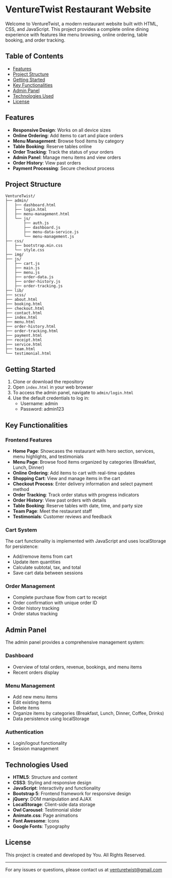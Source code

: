 # VentureTwist Restaurant Website

Welcome to VentureTwist, a modern restaurant website built with HTML, CSS, and JavaScript. This project provides a complete online dining experience with features like menu browsing, online ordering, table booking, and order tracking.

## Table of Contents
- [Features](#features)
- [Project Structure](#project-structure)
- [Getting Started](#getting-started)
- [Key Functionalities](#key-functionalities)
- [Admin Panel](#admin-panel)
- [Technologies Used](#technologies-used)
- [License](#license)

## Features

- **Responsive Design**: Works on all device sizes
- **Online Ordering**: Add items to cart and place orders
- **Menu Management**: Browse food items by category
- **Table Booking**: Reserve tables online
- **Order Tracking**: Track the status of your orders
- **Admin Panel**: Manage menu items and view orders
- **Order History**: View past orders
- **Payment Processing**: Secure checkout process

## Project Structure

```
VentureTwist/
├── admin/
│   ├── dashboard.html
│   ├── login.html
│   ├── menu-management.html
│   └── js/
│       ├── auth.js
│       ├── dashboard.js
│       ├── menu-data-service.js
│       └── menu-management.js
├── css/
│   ├── bootstrap.min.css
│   └── style.css
├── img/
├── js/
│   ├── cart.js
│   ├── main.js
│   ├── menu.js
│   ├── order-data.js
│   ├── order-history.js
│   ├── order-tracking.js
├── lib/
├── scss/
├── about.html
├── booking.html
├── checkout.html
├── contact.html
├── index.html
├── menu.html
├── order-history.html
├── order-tracking.html
├── payment.html
├── receipt.html
├── service.html
├── team.html
└── testimonial.html
```

## Getting Started

1. Clone or download the repository
2. Open `index.html` in your web browser
3. To access the admin panel, navigate to `admin/login.html`
4. Use the default credentials to log in:
   - Username: admin
   - Password: admin123

## Key Functionalities

### Frontend Features

- **Home Page**: Showcases the restaurant with hero section, services, menu highlights, and testimonials
- **Menu Page**: Browse food items organized by categories (Breakfast, Lunch, Dinner)
- **Online Ordering**: Add items to cart with real-time updates
- **Shopping Cart**: View and manage items in the cart
- **Checkout Process**: Enter delivery information and select payment method
- **Order Tracking**: Track order status with progress indicators
- **Order History**: View past orders with details
- **Table Booking**: Reserve tables with date, time, and party size
- **Team Page**: Meet the restaurant staff
- **Testimonials**: Customer reviews and feedback

### Cart System

The cart functionality is implemented with JavaScript and uses localStorage for persistence:
- Add/remove items from cart
- Update item quantities
- Calculate subtotal, tax, and total
- Save cart data between sessions

### Order Management

- Complete purchase flow from cart to receipt
- Order confirmation with unique order ID
- Order history tracking
- Order status tracking

## Admin Panel

The admin panel provides a comprehensive management system:

### Dashboard
- Overview of total orders, revenue, bookings, and menu items
- Recent orders display

### Menu Management
- Add new menu items
- Edit existing items
- Delete items
- Organize items by categories (Breakfast, Lunch, Dinner, Coffee, Drinks)
- Data persistence using localStorage

### Authentication
- Login/logout functionality
- Session management

## Technologies Used

- **HTML5**: Structure and content
- **CSS3**: Styling and responsive design
- **JavaScript**: Interactivity and functionality
- **Bootstrap 5**: Frontend framework for responsive design
- **jQuery**: DOM manipulation and AJAX
- **LocalStorage**: Client-side data storage
- **Owl Carousel**: Testimonial slider
- **Animate.css**: Page animations
- **Font Awesome**: Icons
- **Google Fonts**: Typography

## License

This project is created and developed by You. All Rights Reserved.

---

For any issues or questions, please contact us at venturetwist@gmail.com
